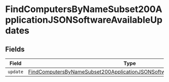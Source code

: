 # FindComputersByNameSubset200ApplicationJSONSoftwareAvailableUpdates


## Fields

| Field                                                                                                                                                                             | Type                                                                                                                                                                              | Required                                                                                                                                                                          | Description                                                                                                                                                                       |
| --------------------------------------------------------------------------------------------------------------------------------------------------------------------------------- | --------------------------------------------------------------------------------------------------------------------------------------------------------------------------------- | --------------------------------------------------------------------------------------------------------------------------------------------------------------------------------- | --------------------------------------------------------------------------------------------------------------------------------------------------------------------------------- |
| `update`                                                                                                                                                                          | [FindComputersByNameSubset200ApplicationJSONSoftwareAvailableUpdatesUpdate](../../models/operations/findcomputersbynamesubset200applicationjsonsoftwareavailableupdatesupdate.md) | :heavy_minus_sign:                                                                                                                                                                | N/A                                                                                                                                                                               |